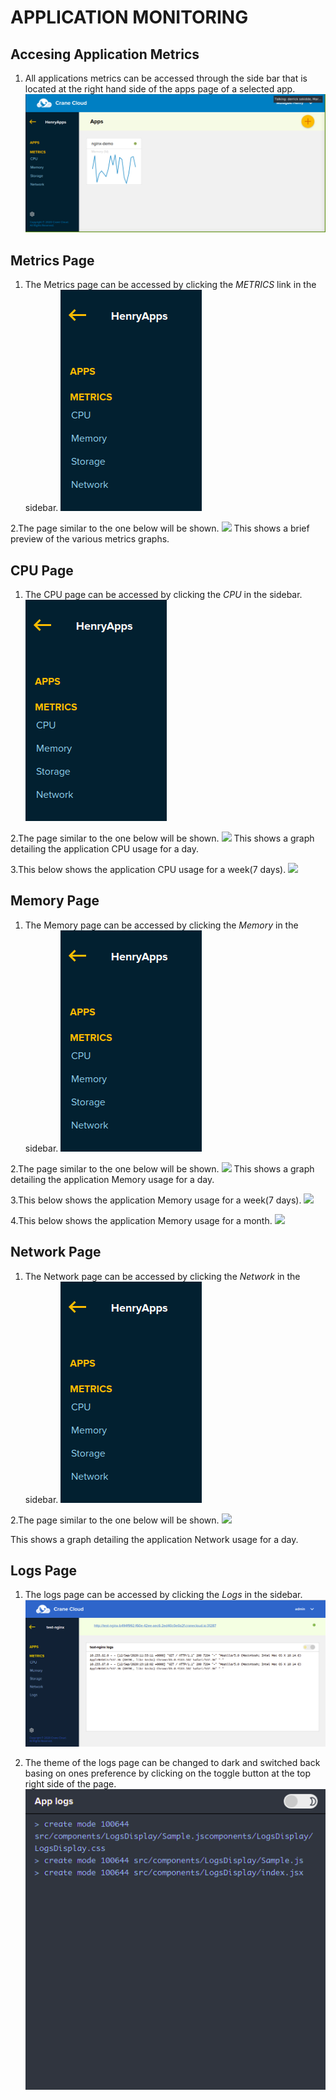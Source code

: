 # APPLICATION MONITORING

## Accesing Application Metrics
1. All applications metrics can be accessed through the side bar that is located at the right hand
  side of the apps page of a selected app.
  ![](../img/apps_page.png)

## Metrics Page
1. The Metrics page can be accessed by clicking the *METRICS* link in the sidebar.
  ![](../img/sidebar.png)

2.The page similar to the one below will be shown.
  ![](https://user-images.githubusercontent.com/32802973/92147589-077bab00-ee24-11ea-9781-89d423c0a31a.png)
  This shows a brief preview of the various metrics graphs.

## CPU Page
1. The CPU page can be accessed by clicking the *CPU* in the sidebar.
  ![](../img/sidebar.png)

2.The page similar to the one below will be shown.
  ![](https://user-images.githubusercontent.com/32802973/93436770-e3b06e80-f8d3-11ea-8052-4540e448dae9.png)
  This shows a graph detailing the application CPU usage for a day.

3.This below shows the application CPU usage for a week(7 days).
   ![](https://user-images.githubusercontent.com/29985169/91437725-028e8880-e873-11ea-840b-b1bd8bdae627.png)

## Memory Page
1. The Memory page can be accessed by clicking the *Memory* in the sidebar.
  ![](../img/sidebar.png)

2.The page similar to the one below will be shown.
  ![](https://user-images.githubusercontent.com/29985169/91333168-ea1c6080-e7d5-11ea-9aef-27f10e1b4108.png)
  This shows a graph detailing the application Memory usage for a day.

3.This below shows the application Memory usage for a week(7 days).
   ![](https://user-images.githubusercontent.com/29985169/91333237-015b4e00-e7d6-11ea-8f6a-0fc30bc596d7.png)

4.This below shows the application Memory usage for a month.
   ![](https://user-images.githubusercontent.com/29985169/91333268-0b7d4c80-e7d6-11ea-962a-352c4eeaf656.png)

## Network Page
1. The Network page can be accessed by clicking the *Network* in the sidebar.
  ![](../img/sidebar.png)

2.The page similar to the one below will be shown.
  ![](https://user-images.githubusercontent.com/32802973/93486830-4d993a00-f90d-11ea-8bb1-8e86b277c13c.png)
  
  This shows a graph detailing the application Network usage for a day.

## Logs Page
1. The logs page can be accessed by clicking the *Logs* in the sidebar.
   ![](../img/logspage.png)

2. The theme of the logs page can be changed to dark and switched back basing on ones preference by clicking on the toggle button at the top right side of the page. 
![](../img/darkthemelogs.png)



   